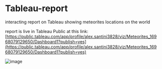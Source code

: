 # Tableau-report

interacting report on Tableau showing meteorites locations on the world

report is live in Tableau Public at this link:
[https://public.tableau.com/app/profile/alex.santini3828/viz/Meteorites_16968079129650/Dashboard1?publish=yes](https://public.tableau.com/app/profile/alex.santini3828/viz/Meteorites_16968079129650/Dashboard1?publish=yes)

![image](https://github.com/alexCCTcollege/Tableau/assets/131620287/bfebcc0c-2964-4386-a5ad-e80e8c885fa0)

